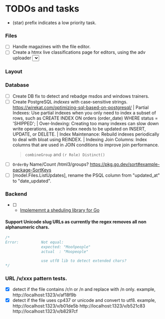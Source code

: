 # TODOs and tasks

  * (star) prefix indicates a low priority task.

### Files

- [ ] Handle magazines with the file editor.
- [ ] Create a htmx live classifications page for editors, using the adv uploader <select> fields.

### Layout

### Database

- [ ] Create DB fix to detect and rebadge msdos and windows trainers.
- [ ] Create PostgreSQL *indexes* with case-sensitive strings.
   https://wirekat.com/optimizing-sql-based-on-postgresql/
  | Partial Indexes: Use partial indexes when you only need to index a subset of rows, such as CREATE INDEX ON orders (order_date) WHERE status = 'SHIPPED';
  | Over-Indexing: Creating too many indexes can slow down write operations, as each index needs to be updated on INSERT, UPDATE, or DELETE.
  | Index Maintenance: Rebuild indexes periodically to deal with bloat using REINDEX.
  | Indexing Join Columns: Index columns that are used in JOIN conditions to improve join performance.
  > `combineGroup` and `(r Role) Distinct()`
- [ ] `OrderBy` Name/Count /html3/groups? https://pkg.go.dev/sort#example-package-SortKeys
- [ ] [model.Files.ListUpdates], rename the PSQL column from "updated_at" to "date_updated".

### Backend

- [ ] * [Implememnt a sheduling library for Go](https://github.com/reugn/go-quartz)

#### Support Unicode slug URLs as currently the regex removes all non alphanumeric chars.

```go
/*
Error:      	Not equal:
            	expected: "Mooñpeople"
            	actual  : "Moopeople"

				use utf8 lib to detect extended chars?
*/
```

### URL /v/xxx pattern tests.

- [X] detect if the file contains /r/n or /n and replace with /n only.
		example, http://localhost:1323/v/af18f9b
- [X] detect if the file uses cp437 or unicode and convert to utf8.
        example, http://localhost:1323/v/b01de5b 
		         http://localhost:1323/v/b521c83
				 http://localhost:1323/v/b8297cf
